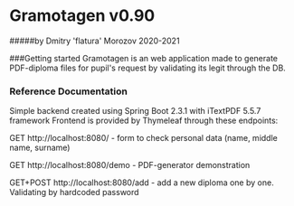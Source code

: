 # Gramotagen v0.90
#####by Dmitry 'flatura' Morozov 2020-2021

###Getting started
Gramotagen is an web application made to generate PDF-diploma files for pupil's request by validating its legit through the DB.   

### Reference Documentation
Simple backend created using Spring Boot 2.3.1 with iTextPDF 5.5.7 framework
Frontend is provided by Thymeleaf through these endpoints:

GET http://localhost:8080/ - form to check personal data (name, middle name, surname)

GET http://localhost:8080/demo - PDF-generator demonstration
 
GET+POST http://localhost:8080/add - add a new diploma one by one. Validating by hardcoded password 
 
